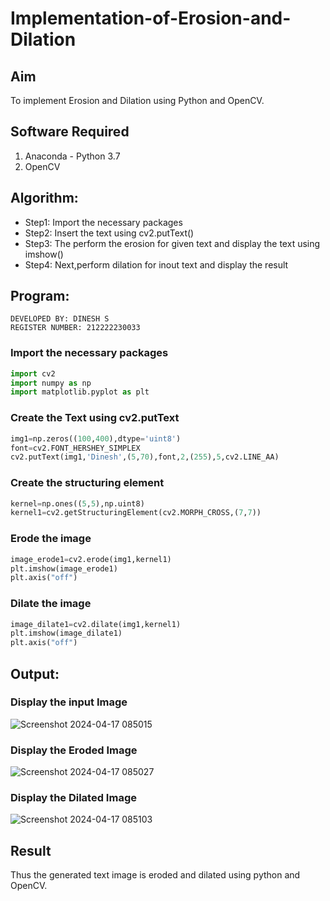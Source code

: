 # Implementation-of-Erosion-and-Dilation
## Aim
To implement Erosion and Dilation using Python and OpenCV.
## Software Required
1. Anaconda - Python 3.7
2. OpenCV
## Algorithm:
- Step1: Import the necessary packages
- Step2: Insert the text using cv2.putText()
- Step3: The perform the erosion for given text and display the text using imshow()
- Step4: Next,perform dilation for inout text and display the result
## Program:
```
DEVELOPED BY: DINESH S
REGISTER NUMBER: 212222230033
```
### Import the necessary packages
```python
import cv2
import numpy as np 
import matplotlib.pyplot as plt
```
### Create the Text using cv2.putText
```python
img1=np.zeros((100,400),dtype='uint8')
font=cv2.FONT_HERSHEY_SIMPLEX
cv2.putText(img1,'Dinesh',(5,70),font,2,(255),5,cv2.LINE_AA)
```
### Create the structuring element
```python
kernel=np.ones((5,5),np.uint8)
kernel1=cv2.getStructuringElement(cv2.MORPH_CROSS,(7,7))
```
### Erode the image
```python
image_erode1=cv2.erode(img1,kernel1)
plt.imshow(image_erode1)
plt.axis("off")
```
### Dilate the image
```python
image_dilate1=cv2.dilate(img1,kernel1)
plt.imshow(image_dilate1)
plt.axis("off")
```
## Output:
### Display the input Image

![Screenshot 2024-04-17 085015](https://github.com/DINESH18032004/erosion--dilation/assets/119477784/cea23807-f3ea-4964-811c-24ea0635e11c)

### Display the Eroded Image

![Screenshot 2024-04-17 085027](https://github.com/DINESH18032004/erosion--dilation/assets/119477784/796db59d-705e-476e-bda0-8dd76c17ca8a)

### Display the Dilated Image

![Screenshot 2024-04-17 085103](https://github.com/DINESH18032004/erosion--dilation/assets/119477784/a1052338-f517-4846-a59f-c202593a7132)

## Result
Thus the generated text image is eroded and dilated using python and OpenCV.
